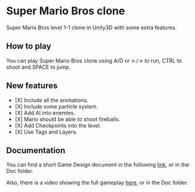 # Super Mario Bros clone
Super Mario Bros level 1-1 clone in Unity3D with some extra features.

## How to play
You can play Super Mario Bros clone using A/D or <-/-> to run, CTRL to shoot and SPACE to jump. 

## New features
- \[X] Include all the animations.
- \[X] Include some particle system.
- \[X] Add AI into enemies.
- \[X] Mario should be able to shoot fireballs.
- \[X] Add Checkpoints into the level.
- \[X] Use Tags and Layers.

## Documentation
You can find a short Game Design document in the following [link](https://gitlab.com/oriolbv/pec3_oriol.burgaya/-/blob/master/Doc/SuperMarioBrosClone_0.5.0.pdf), or in the Doc folder.

Also, there is a video showing the full gameplay [here](https://gitlab.com/oriolbv/pec3_oriol.burgaya/-/blob/master/Doc/super_mario_bros_clone.mkv), or in the Doc folder.

